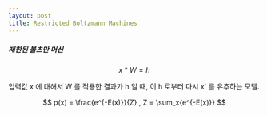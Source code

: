 ```yaml
---
layout: post
title: Restricted Boltzmann Machines
---
```

##### 제한된 볼츠만 머신

$$
  x * W = h
$$

입력값 x 에 대해서 W 를 적용한 결과가 h 일 때, 이 h 로부터 다시 x' 를 유추하는 모델.

$$
p(x) = \frac{e^{-E(x)}}{Z} , Z = \sum_x{e^{-E(x)}}
$$

